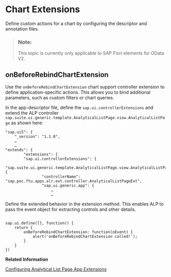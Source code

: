 <!-- loioad65420dcb7744c39844b6fe2c325773 -->

# Chart Extensions

Define custom actions for a chart by configuring the descriptor and annotation files.



> ### Note:  
> This topic is currently only applicable to SAP Fiori elements for OData V2.



## onBeforeRebindChartExtension

Use the `onBeforeRebindChartExtension` chart support controller extension to define application-specific actions. This allows you to bind additional parameters, such as custom filters or chart queries.

In the app-descriptor file, define the `sap.ui.controllerExtensions` and extend the ALP controller `sap.suite.ui.generic.template.AnalyticalListPage.view.AnalyticalListPage` as shown here:

```
"sap.ui5": {
    "_version": "1.1.0",
	…
	…
"extends": {
		"extensions": {
		"sap.ui.controllerExtensions": {
			"sap.suite.ui.generic.template.AnalyticalListPage.view.AnalyticalListPage": {
				"controllerName": "sap.poc.ftu.apps.alr.ext.controller.AnalyticalListPageExt",
				"sap.ui.generic.app": {
					…
					…
```

Define the extended behavior in the extension method. This enables ALP to pass the event object for extracting controls and other details.

```

sap.ui.define([], function() {
    return {
        onBeforeRebindChartExtension: function(oEvent) {
            alert('onBeforeRebindChartExtension called!');
        }
    }
})

```

**Related Information**  


[Configuring Analytical List Page App Extensions](configuring-analytical-list-page-app-extensions-9504fb4.md "This section provides some of the advance configurations and extensions for your application.")

